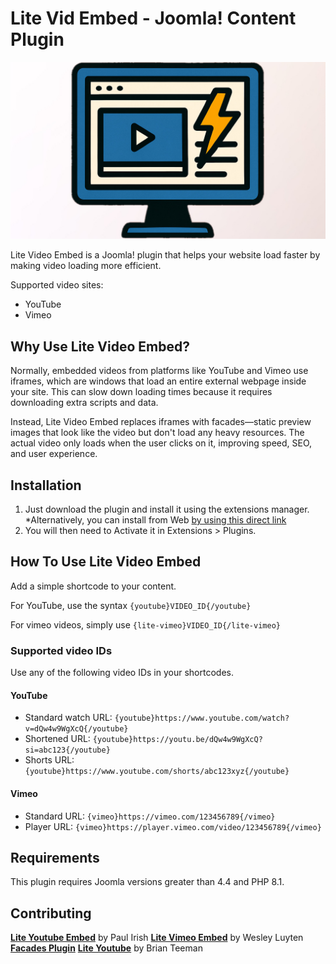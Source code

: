 # Lite Vid Embed - Joomla! Content Plugin
 ![Lite Vid Embed logo](lite-vid-embed.jpg)

Lite Video Embed is a Joomla! plugin that helps your website load faster by making video loading more efficient. 

Supported video sites:
- YouTube
- Vimeo

## Why Use Lite Video Embed?
Normally, embedded videos from platforms like YouTube and Vimeo use iframes, which are windows that load an entire external webpage inside your site. This can slow down loading times because it requires downloading extra scripts and data. 

Instead, Lite Video Embed replaces iframes with facades—static preview images that look like the video but don't load any heavy resources. The actual video only loads when the user clicks on it, improving speed, SEO, and user experience.

## Installation
1. Just download the plugin and install it using the extensions manager. 
*Alternatively, you can install from Web [by using this direct link](https://github.com/brettvac/Lite-vid-embed/releases/download/1.0/litevidembed.zip)
2. You will then need to Activate it in Extensions > Plugins.

## How To Use Lite Video Embed
Add a simple shortcode to your content. 

For YouTube, use the syntax
`{youtube}VIDEO_ID{/youtube}`

For vimeo videos, simply use
`{lite-vimeo}VIDEO_ID{/lite-vimeo}`

### Supported video IDs
Use any of the following video IDs in your shortcodes.

#### YouTube
- Standard watch URL: `{youtube}https://www.youtube.com/watch?v=dQw4w9WgXcQ{/youtube}`
- Shortened URL: `{youtube}https://youtu.be/dQw4w9WgXcQ?si=abc123{/youtube}`
- Shorts URL: `{youtube}https://www.youtube.com/shorts/abc123xyz{/youtube}`

#### Vimeo
- Standard URL: `{vimeo}https://vimeo.com/123456789{/vimeo}`
- Player URL: `{vimeo}https://player.vimeo.com/video/123456789{/vimeo}`

## Requirements
This plugin requires Joomla versions greater than 4.4 and PHP 8.1.

Contributing
------------
**[Lite Youtube Embed](https://github.com/paulirish/lite-youtube-embed)** by Paul Irish
**[Lite Vimeo Embed](https://github.com/luwes/lite-vimeo-embed)** by Wesley Luyten
**[Facades Plugin](https://brokenlinkchecker.dev/extensions/plg-system-facades)**
**[Lite Youtube](https://github.com/brianteeman/ytlite)** by Brian Teeman